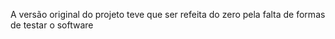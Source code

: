 A versão original do projeto teve que ser refeita do zero pela falta de formas de testar o software 
